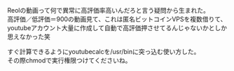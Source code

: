 Reolの動画って何で異常に高評価率高いんだろと言う疑問から生まれた。<br>
高評価／低評価＝900の動画見て、これは匿名ビットコインVPSを複数借りて、<br>
youtubeアカウント大量に作成して自動で高評価押させてるんじゃないかとしか思えなかった笑<br>

すぐ計算できるようにyoutubecalcを/usr/binに突っ込む使い方した。<br>
その際chmodで実行権限つけてくださいね。<br>
